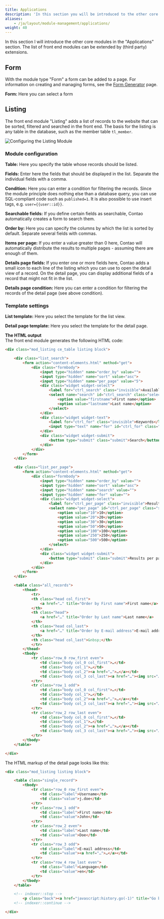 ```yaml
---
title: Applications
description: 'In this section you will be introduced to the other core modules in the "Applications" section.'
aliases:
    - /ja/layout/module-management/applications/
weight: 40
---
```


In this section I will introduce the other core modules in the "Applications" section. The list of front end modules 
can be extended by (third party) extensions.


## Form

With the module type "Form" a form can be added to a page. For information on creating and managing forms, see the 
[Form Generator](/ja/form-generator/) page.

**Form:** Here you can select a form


## Listing

The front end module "Listing" adds a list of records to the website that can be sorted, filtered and searched in the 
front end. The basis for the listing is any table in the database, such as the member table `tl_member`.

![Configuring the Listing Module](/ja/layout/module-management/images/en/configuring-the-listing-module.png?classes=shadow)


### Module configuration

**Table:** Here you specify the table whose records should be listed.

**Fields:** Enter here the fields that should be displayed in the list. Separate the individual fields with a comma.

**Condition:** Here you can enter a condition for filtering the records. Since the module principle does nothing else 
than a database query, you can use SQL-compliant code such as `published=1`. It is also possible to use insert tags, 
e.g. `user={{user::id}}`.

**Searchable fields:** If you define certain fields as searchable, Contao automatically creates a form to search them.

**Order by:** Here you can specify the columns by which the list is sorted by default. Separate several fields with 
commas.

**Items per page:** If you enter a value greater than 0 here, Contao will automatically distribute the results to 
multiple pages - assuming there are enough of them.

**Details page fields:** If you enter one or more fields here, Contao adds a small icon to each line of the listing 
which you can use to open the detail view of a record. On the detail page, you can display additional fields of a 
record that might not fit in the list.

**Details page condition:** Here you can enter a condition for filtering the records of the detail page 
(see above condition).


### Template settings

**List template:** Here you select the template for the list view.

**Detail page template:** Here you select the template for the detail page.

**The HTML output**  
The front end module generates the following HTML code:

```html
<div class="mod_listing ce_table listing block">

    <div class="list_search">
        <form action="content-elements.html" method="get">
            <div class="formbody">
                <input type="hidden" name="order_by" value="">
                <input type="hidden" name="sort" value="asc">
                <input type="hidden" name="per_page" value="5">
                <div class="widget widget-select">
                    <label for="ctrl_search" class="invisible">Available fields</label>
                    <select name="search" id="ctrl_search" class="select">
                        <option value="firstname">First name</option>
                        <option value="lastname">Last name</option>
                    </select>
                </div>
                <div class="widget widget-text">
                    <label for="ctrl_for" class="invisible">Keywords</label>
                    <input type="text" name="for" id="ctrl_for" class="text" value="">
                </div>
                <div class="widget widget-submit">
                    <button type="submit" class="submit">Search</button>
                </div>
            </div>
        </form>
    </div>

    <div class="list_per_page">
        <form action="content-elements.html" method="get">
            <div class="formbody">
                <input type="hidden" name="order_by" value="">
                <input type="hidden" name="sort" value="asc">
                <input type="hidden" name="search" value="">
                <input type="hidden" name="for" value="">
                <div class="widget widget-select">
                    <label for="ctrl_per_page" class="invisible">Results per page</label>
                    <select name="per_page" id="ctrl_per_page" class="select">
                        <option value="10">10</option>
                        <option value="20">20</option>
                        <option value="30">30</option>
                        <option value="50">50</option>
                        <option value="100">100</option>
                        <option value="250">250</option>
                        <option value="500">500</option>
                    </select>
                </div>
                <div class="widget widget-submit">
                    <button type="submit" class="submit">Results per page</button>
                </div>
            </div>
        </form>
    </div>

    <table class="all_records">
        <thead>
            <tr>
            <th class="head col_first">
                <a href="…" title="Order by First name">First name</a>
            </th>
            <th class="head">
                <a href="…" title="Order by Last name">Last name</a>
            </th>
            <th class="head col_last">
                <a href="…" title="Order by E-mail address">E-mail address</a>
            </th>
            <th class="head col_last">&nbsp;</th>
            </tr>
        </thead>
        <tbody>
            <tr class="row_0 row_first even">
                <td class="body col_0 col_first">…</td>
                <td class="body col_1">…</td>
                <td class="body col_2"><a href="…">…</a></td>
                <td class="body col_3 col_last"><a href="…"><img src="…" width="16" height="16" alt=""></a></td>
            </tr>
            <tr class="row_1 odd">
                <td class="body col_0 col_first">…</td>
                <td class="body col_1">…</td>
                <td class="body col_2"><a href="…">…</a></td>
                <td class="body col_3 col_last"><a href="…"><img src="…" width="16" height="16" alt=""></a></td>
            </tr>
            <tr class="row_2 row_last even">
                <td class="body col_0 col_first">…</td>
                <td class="body col_1">…</td>
                <td class="body col_2"><a href="…">…</a></td>
                <td class="body col_3 col_last"><a href="…"><img src="…" width="16" height="16" alt=""></a></td>
            </tr>
        </tbody>
    </table>

</div>
```

The HTML markup of the detail page looks like this:

```html
<div class="mod_listing listing block">

    <table class="single_record">
        <tbody>
            <tr class="row_0 row_first even">
                <td class="label">Username</td>
                <td class="value">j.doe</td>
            </tr>
            <tr class="row_1 odd">
                <td class="label">First name</td>
                <td class="value">John</td>
            </tr>
            <tr class="row_2 even">
                <td class="label">Last name</td>
                <td class="value">Doe</td>
            </tr>
            <tr class="row_3 odd">
                <td class="label">E-mail address</td>
                <td class="value"><a href="…">…</a></td>
            </tr>
            <tr class="row_4 row_last even">
                <td class="label">Language</td>
                <td class="value">en</td>
            </tr>
        </tbody>
    </table>

    <!-- indexer::stop -->
        <p class="back"><a href="javascript:history.go(-1)" title="Go back">Go back</a></p>
    <!-- indexer::continue -->

</div>
```
